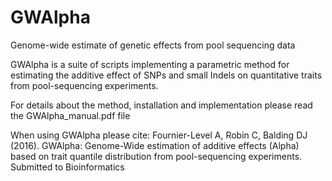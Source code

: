 # GWAlpha
Genome-wide estimate of genetic effects from pool sequencing data

GWAlpha is a suite of scripts implementing a parametric method for estimating the additive effect of SNPs and small Indels on quantitative traits from pool-sequencing experiments.

For details about the method, installation and implementation please read the GWAlpha_manual.pdf file

When using GWAlpha please cite:
Fournier-Level A, Robin C, Balding DJ (2016). GWAlpha: Genome-Wide estimation of additive effects (Alpha) based on trait quantile distribution from pool-sequencing experiments. Submitted to Bioinformatics
